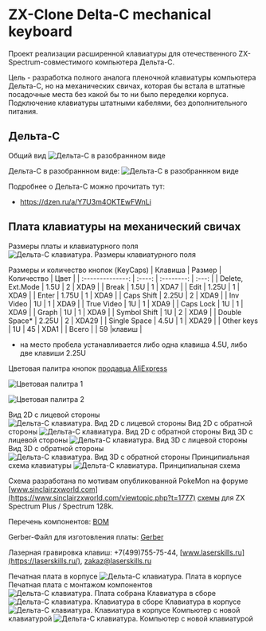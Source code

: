 # ZX-Clone Delta-C mechanical keyboard

Проект реализации расширенной клавиатуры для отечественного ZX-Spectrum-совместимого компьютера Дельта-С.

Цель - разработка полного аналога пленочной клавиатуры компьютера Дельта-С, но на механических свичах, которая бы встала в штатные посадочные места без какой бы то ни было переделки корпуса.
Подключение клавиатуры штатными кабелями, без дополнительного питания.

## Дельта-С

Общий вид
![Дельта-С в разобраннном виде](img/Delta-s/delta-s-0.jpeg)

Дельта-С в разобраннном виде:
![Дельта-С в разобраннном виде](img/Delta-s/delta-s-1.jpeg)

Подробнее о Дельта-С можно прочитать тут:
- https://dzen.ru/a/Y7U3m4OKTEwFWnLi

## Плата клавиатуры на механический свичах
Размеры платы и клавиатурного поля
![Дельта-С клавиатура. Размеры клавиатурного поля](img/Delta-s/Delta-KeyboardField-Dimmension.jpg)

Размеры и количество кнопок (KeyCaps)
|     Клавиша      | Размер | Количество | Цвет  |
| :--------------: | :----: | :--------: | :---: |
| Delete, Ext.Mode |  1.5U  |     2      | XDA9  |
|      Break       |  1.5U  |     1      | XDA7  |
|       Edit       | 1.25U  |     1      | XDA9  |
|      Enter       | 1.75U  |     1      | XDA9  |
|    Caps Shift    | 2.25U  |     2      | XDA9  |
|    Inv Video     |   1U   |     1      | XDA9  |
|    True Video    |   1U   |     1      | XDA9  |
|    Caps Lock     |   1U   |     1      | XDA9  |
|      Graph       |   1U   |     1      | XDA9  |
|   Symbol Shift   |   1U   |     2      | XDA9  |
|   Double Space*  | 2.25U  |     2      | XDA29 |
|   Single Space   |  4.5U  |     1      | XDA29 |
|    Other keys    |   1U   |     45     | XDA1  |
|    Всего         |        |     59     |клавиш |

* на место пробела устанавливается либо одна клавиша 4.5U, либо две клавиши 2.25U

Цветовая палитра кнопок [продавца AliExpress](https://aliexpress.ru/item/1005003253753213.html?spm=a2g2w.cart.cart_split.21.6e164aa6YSi6ua&sku_id=12000024872209815&_ga=2.226099802.1943549303.1703079457-1957729545.1670592979/)

![Цветовая палитра 1](https://ae01.alicdn.com/kf/S45c8518bbdf04c16bbaeb7f94bb4ba57l.jpg "Цветовая палитра 1")

![Цветовая палитра 2](https://ae01.alicdn.com/kf/S26bd7d5ef7914e5d9cfb48e229b77be4J.jpg "Цветовая палитра 2")

Вид 2D с лицевой стороны
![Дельта-С клавиатура. Вид 2D с лицевой стороны](img/Delta-s/DeltaKBD_ver.2_TopWithSilk.jpg)
Вид 2D с обратной стороны
![Дельта-С клавиатура. Вид 2D с обратной стороны](img/Delta-s/DeltaKBD_ver.2_BottomWithSilk.jpg)
Вид 3D с лицевой стороны
![Дельта-С клавиатура. Вид 3D с лицевой стороны](img/Delta-s/DeltaKBD_ver.2_Top3D.jpg)
Вид 3D с обратной стороны
![Дельта-С клавиатура. Вид 3D с обратной стороны](img/Delta-s/DeltaKBD_ver.2_Bottom3D.jpg)
Принципиальная схема клавиатуры
![Дельта-С клавиатура. Принципиальная схема](img/Delta-s/Schematic_Extended-Keyboard-Delta-Original-Format.png)

Схема разработана по мотивам опубликованной PokeMon на форуме [www.sinclairzxworld.com](https://www.sinclairzxworld.com/viewtopic.php?t=1777) [схемы](https://www.sinclairzxworld.com/download/file.php?id=2645&sid=b241b771a1777453060055383eb7e17b) для ZX Spectrum Plus / Spectrum 128k.

Перечень компонентов: [BOM](/doc/Delta-C_Keyboard_BOM.pdf)

Gerber-Файл для изготовления платы: [Gerber](https://github.com/AlexPodlesnov/ZX-Clone-Delta-C-mechanical-keyboard/tree/delta-s/doc)

Лазерная гравировка клавиш: +7(499)755-75-44, [www.laserskills.ru](https://laserskills.ru/), zakaz@laserskills.ru

Печатная плата в корпусе
![Дельта-С клавиатура. Плата в корпусе](img/Delta-s/Delta-C_Keyboard_PCB01.JPG)
Печатная плата с монтажом компонентов
![Дельта-С клавиатура. Плата собрана](img/Delta-s/Delta-C_Keyboard_PCB02.JPG)
Клавиатура в сборе
![Дельта-С клавиатура. Клавиатура в сборе](img/Delta-s/Delta-C_Keyboard01.JPG)
Клавиатура в корпусе
![Дельта-С клавиатура. Клавиатура в корпусе](img/Delta-s/Delta-C_wNewKeyboard02.JPG)
Компьютер с новой клавиатурой
![Дельта-С клавиатура. Компьютер с новой клавиатурой](img/Delta-s/Delta-C_wNewKeyboard01.JPG)

